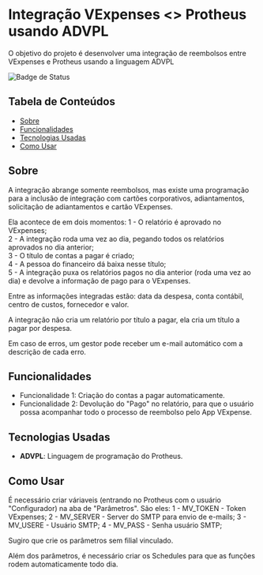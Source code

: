 # Integração VExpenses <> Protheus usando ADVPL

O objetivo do projeto é desenvolver uma integração de reembolsos entre VExpenses e Protheus usando a linguagem ADVPL

![Badge de Status](https://img.shields.io/badge/status-em%20desenvolvimento-orange)  <!-- Opcional -->

## Tabela de Conteúdos
- [Sobre](#sobre)
- [Funcionalidades](#funcionalidades)
- [Tecnologias Usadas](#tecnologias-usadas)
- [Como Usar](#como-usar)


## Sobre

A integração abrange somente reembolsos, mas existe uma programação para a inclusão de integração com cartões corporativos, adiantamentos, solicitação de adiantamentos e cartão VExpenses.

Ela acontece de em dois momentos:
  1 - O relatório é aprovado no VExpenses;  
  2 - A integração roda uma vez ao dia, pegando todos os relatórios aprovados no dia anterior;  
  3 - O título de contas a pagar é criado;  
  4 - A pessoa do financeiro dá baixa nesse título;  
  5 - A integração puxa os relatórios pagos no dia anterior (roda uma vez ao dia) e devolve a informação de pago para o VExpenses.  

  Entre as informações integradas estão: data da despesa, conta contábil, centro de custos, fornecedor e valor.  

  A integração não cria um relatório por título a pagar, ela cria um título a pagar por despesa.  

  Em caso de erros, um gestor pode receber um e-mail automático com a descrição de cada erro.  

## Funcionalidades

- Funcionalidade 1: Criação do contas a pagar automaticamente.  
- Funcionalidade 2: Devolução do "Pago" no relatório, para que o usuário possa acompanhar todo o processo de reembolso pelo App VExpense.  

## Tecnologias Usadas

- **ADVPL**: Linguagem de programação do Protheus.

## Como Usar

É necessário criar váriaveis (entrando no Protheus com o usuário "Configurador) na aba de "Parâmetros". São eles:
  1 - MV_TOKEN - Token VExpenses;
  2 - MV_SERVER - Server do SMTP para envio de e-mails;
  3 - MV_USERE - Usuário SMTP;
  4 - MV_PASS - Senha usuário SMTP;

Sugiro que crie os parâmetros sem filial vinculado.

Além dos parâmetros, é necessário criar os Schedules para que as funções rodem automaticamente todo dia.
